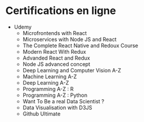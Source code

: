 # Certifications en ligne

- Udemy
  - Microfrontends with React
  - Microservices with Node JS and React
  - The Complete React Native and Redoux Course
  - Modern React With Redux
  - Advanded React and Redux
  - Node JS advanced concept
  - Deep Learning and Computer Vision A-Z
  - Machine Learning A-Z
  - Deep Learning A-Z
  - Programming A-Z : R
  - Programming A-Z : Python
  - Want To Be a real Data Scientist ?
  - Data Visualisation with D3JS
  - Github Ultimate
